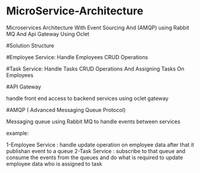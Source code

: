 # MicroService-Architecture
Microservices Architecture With Event Sourcing And (AMQP) using Rabbit MQ And Api Gateway Using Oclet


#Solution Structure

#Employee Service:
Handle Employees CRUD Operations

#Task Service:
Handle Tasks CRUD Operations And Assigning Tasks On Employees


#API Gateway

handle front end access to backend services using oclet gateway


#AMQP ( Advanced Messaging Queue Protocol)

Messaging queue using Rabbit MQ to handle events between services

example:

1-Employee Service : handle update operation  on employee data after that it publishan event to a queue
2-Task Service : subscribe to that queue and consume the events from the queues and do what is required to update employee data who is assigned to task
